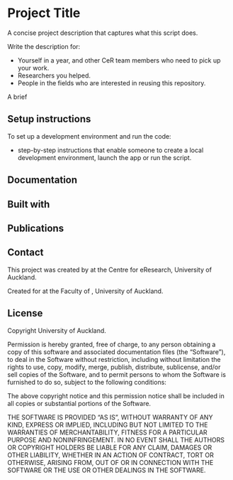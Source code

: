 # Project Title
A concise project description that captures what this script does.

Write the description for:
- Yourself in a year, and other CeR team members who need to pick up your work.
- Researchers you helped.
- People in the fields who are interested in reusing this repository.

A brief 


## Setup instructions
To set up a development environment and run the code:
* step-by-step instructions that enable someone to create a local development environment, launch the app or run the script.

<!-- If instructions involve API keys or other sensitive information, add them to the Secret Server. Then, link to the secrets and add instructions on where to use them. If they are for an external non-UoA resource, include link to instructions on how they can obtain a new key if necessary. -->

<!-- If instructions involve data stored elsewhere (e.g. a Research Storage Drive), include a link to the resource, or instructions to access it. Include instructions on where the data should be placed. -->

## Documentation
<!-- Link to documentation pages - on Markdown, GitHub Pages, . -->
<!-- If this is a fork of another project, include link to -->

## Built with
<!-- List major frameworks and libraries used in this project. -->


## Publications

## Contact

This project was created by  <!-- Add yourself along with other CeR staff or external collaborators involved in creating this project. Include your email address or a link to https://www.eresearch.auckland.ac.nz/getting-in-touch/. --> at the Centre for eResearch, University of Auckland.

Created for <!-- Add researcher(s) names--> at the Faculty of <!-- Add faculty/department name-->, University of Auckland. <!-- Add the researcher's contact details if they welcome correspondence. -->



## License
<!-- MIT license by default, override as necessary. -->

Copyright <!-- Insert current year here --> University of Auckland.

Permission is hereby granted, free of charge, to any person obtaining a copy of this software and associated documentation files (the “Software”), to deal in the Software without restriction, including without limitation the rights to use, copy, modify, merge, publish, distribute, sublicense, and/or sell copies of the Software, and to permit persons to whom the Software is furnished to do so, subject to the following conditions:

The above copyright notice and this permission notice shall be included in all copies or substantial portions of the Software.

THE SOFTWARE IS PROVIDED “AS IS”, WITHOUT WARRANTY OF ANY KIND, EXPRESS OR IMPLIED, INCLUDING BUT NOT LIMITED TO THE WARRANTIES OF MERCHANTABILITY, FITNESS FOR A PARTICULAR PURPOSE AND NONINFRINGEMENT. IN NO EVENT SHALL THE AUTHORS OR COPYRIGHT HOLDERS BE LIABLE FOR ANY CLAIM, DAMAGES OR OTHER LIABILITY, WHETHER IN AN ACTION OF CONTRACT, TORT OR OTHERWISE, ARISING FROM, OUT OF OR IN CONNECTION WITH THE SOFTWARE OR THE USE OR OTHER DEALINGS IN THE SOFTWARE.